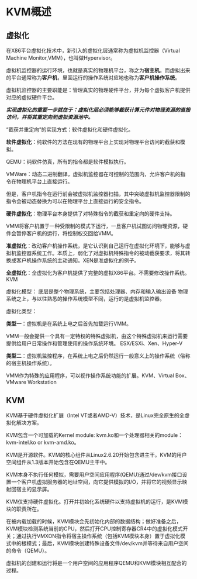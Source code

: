 # KVM概述
## 虚拟化
在X86平台虚拟化技术中，新引入的虚拟化层通常称为虚拟机监控器（Virtual Machine Monitor,VMM），也叫做Hypervisor。

虚拟机监控器的运行环境，也就是真实的物理机平台，称之为**宿主机**。而虚拟出来的平台通常称为**客户机**，里面运行的操作系统对应地也称为**客户机操作系统**。

虚拟机监控器的主要职能是：管理真实的物理硬件平台，并为每个虚拟客户机提供对应的虚拟硬件平台。

***实现虚拟化的重要一步就在于：虚拟化层必须能够截获计算元件对物理资源的直接访问，并将其重定向到虚拟资源池中。***

“截获并重定向”的实现方式：软件虚拟化和硬件虚拟化。

**软件虚拟化**：纯软件的方法在现有的物理平台上实现对物理平台访问的截获和模拟。

QEMU：纯软件仿真，所有的指令都是软件模拟执行。

VMWare：动态二进制翻译，虚拟机监控器在可控制的范围内，允许客户机的指令在物理机平台上直接运行。

但是，客户机指令在运行前会被虚拟机监控器扫描，其中突破虚拟机监控器限制的指令会被动态替换为可以在物理平台上直接运行的安全指令。

**硬件虚拟化**：物理平台本身提供了对特殊指令的截获和重定向的硬件支持。

VMM将客户机置于一种受限制的模式下运行，一旦客户机试图访问物理资源，硬件会暂停客户机的运行，将控制权交回给VMM。

**准虚拟化**：改动客户机操作系统，是它认识到自己运行在虚拟化环境下，能够与虚拟机监控器系统工作。本质上，弱化了对虚拟机特殊指令的被动截获要求，将其转换成客户机操作系统的主动通知。XEN是准虚拟化的例子。

**全虚拟化**：全虚拟化为客户机提供了完整的虚拟X86平台。不需要修改操作系统。KVM

虚拟化模型：
		底层是整个物理系统，主要包括处理器、内存和输入输出设备
		物理系统之上，与以往熟悉的操作系统模型不同，运行的是虚拟机监控器。

虚拟化类型：

**类型一**：虚拟机是在系统上电之后首先加载运行VMM。

VMM一般会提供一个具有一定特权的特殊虚拟机，由这个特殊虚拟机来运行需要提供给用户日常操作和管理使用的操作系统环境。
		ESX/ESXi、Xen、Hyper-V

**类型二**：虚拟机监控程序，在系统上电之后仍然运行一般意义上的操作系统（俗称的宿主机操作系统）。

VMM作为特殊的应用程序，可以视作操作系统功能的扩展。KVM、Virtual Box、VMware Workstation
## KVM
KVM基于硬件虚拟化扩展（Intel VT或者AMD-V）技术，是Linux完全原生的全虚拟化解决方案。

KVM包含一个可加载的Kernel module: kvm.ko和一个处理器相关的module：kvm-intel.ko or kvm-amd.ko。

KVM是开源软件。KVM的核心组件从Linux2.6.20开始包含进主干。KVM的用户空间组件从1.3版本开始包含在QEMU主干中。

KVM本身不执行任何模拟，需要用户空间应用程序(QEMU)通过/dev/kvm接口设置一个客户机虚拟服务器的地址空间，向它提供模拟的I/O，并将它的视频显示映射回宿主的显示屏。

KVM仅支持硬件虚拟化。打开并初始化系统硬件以支持虚拟机的运行，是KVM模块的职责所在。

在被内载加载的时候，KVM模块会先初始化内部的数据结构；做好准备之后，KVM模块检测系统当前的CPU，然后打开CPU控制寄存器CR4中的虚拟化模式开关；通过执行VMXON指令将宿主操作系统（包括KVM模块本身）置于虚拟化模式中的根模式；最后，KVM模块创建特殊设备文件/dev/kvm并等待来自用户空间的命令（QEMU）。

虚拟机的创建和运行将是一个用户空间的应用程序QEMU和KVM模块相互配合的过程。


	